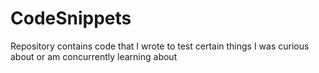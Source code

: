 # CodeSnippets
Repository contains code that I wrote to test certain things I was curious about or am concurrently learning about

